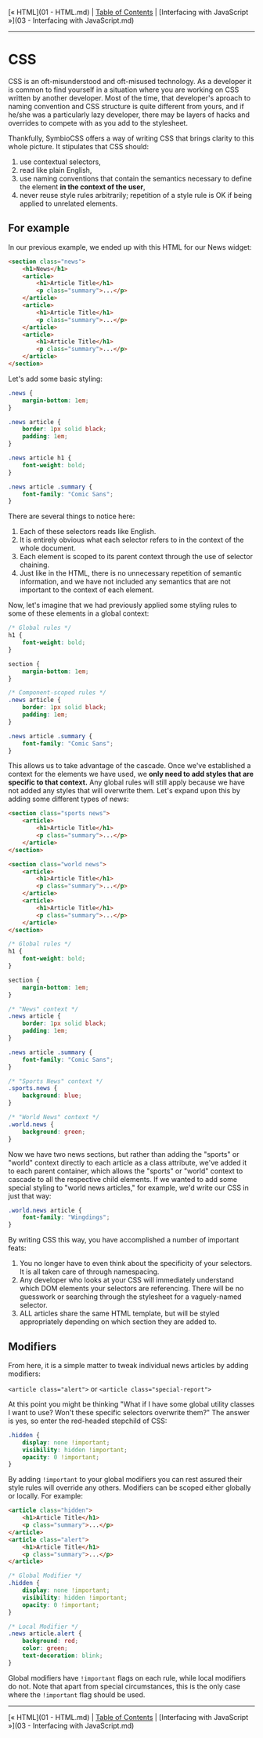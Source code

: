 [&laquo; HTML](01 - HTML.md) | [Table of Contents](https://github.com/gbdrummer/symbiocss) | [Interfacing with JavaScript &raquo;](03 - Interfacing with JavaScript.md)

---
# CSS

CSS is an oft-misunderstood and oft-misused technology. As a developer it is common to find yourself in a situation where you are working on CSS written by another developer. Most of the time, that developer's aproach to naming convention and CSS structure is quite different from yours, and if he/she was a particularly lazy developer, there may be layers of hacks and overrides to compete with as you add to the stylesheet. 

Thankfully, SymbioCSS offers a way of writing CSS that brings clarity to this whole picture. It stipulates that CSS should:

1. use contextual selectors,
2. read like plain English,
3. use naming conventions that contain the semantics necessary to define the element **in the context of the user**,
4. never reuse style rules arbitrarily; repetition of a style rule is OK if being applied to unrelated elements.

## For example

In our previous example, we ended up with this HTML for our News widget:

```HTML
<section class="news">
	<h1>News</h1>
	<article>
		<h1>Article Title</h1>
		<p class="summary">...</p>
	</article>
	<article>
		<h1>Article Title</h1>
		<p class="summary">...</p>
	</article>
	<article>
		<h1>Article Title</h1>
		<p class="summary">...</p>
    </article>
</section>
```

Let's add some basic styling:

```CSS
.news {
	margin-bottom: 1em;
}

.news article {
	border: 1px solid black;
	padding: 1em;
}

.news article h1 {
	font-weight: bold;
}

.news article .summary {
	font-family: "Comic Sans";
}
```

There are several things to notice here:

1. Each of these selectors reads like English. 
2. It is entirely obvious what each selector refers to in the context of the whole document.
3. Each element is scoped to its parent context through the use of selector chaining.
4. Just like in the HTML, there is no unnecessary repetition of semantic information, and we have not included any semantics that are not important to the context of each element.

Now, let's imagine that we had previously applied some styling rules to some of these elements in a global context:

```CSS
/* Global rules */
h1 {
	font-weight: bold;
}

section {
	margin-bottom: 1em;
}

/* Component-scoped rules */
.news article {
	border: 1px solid black;
	padding: 1em;
}

.news article .summary {
	font-family: "Comic Sans";
}
```

This allows us to take advantage of the cascade. Once we've established a context for the elements we have used, we **only need to add styles that are specific to that context.** Any global rules will still apply because we have not added any styles that will overwrite them. Let's expand upon this by adding some different types of news:

```HTML
<section class="sports news">
	<article>
		<h1>Article Title</h1>
		<p class="summary">...</p>
	</article>
</section>

<section class="world news">
	<article>
		<h1>Article Title</h1>
		<p class="summary">...</p>
	</article>
	<article>
		<h1>Article Title</h1>
		<p class="summary">...</p>
    </article>
</section>
```
```CSS
/* Global rules */
h1 {
	font-weight: bold;
}

section {
	margin-bottom: 1em;
}

/* "News" context */
.news article {
	border: 1px solid black;
    padding: 1em;
}

.news article .summary {
	font-family: "Comic Sans";
}

/* "Sports News" context */
.sports.news {
	background: blue;
}

/* "World News" context */
.world.news {
	background: green;
}
```

Now we have two news sections, but rather than adding the "sports" or "world" context directly to each article as a class attribute, we've added it to each parent container, which allows the "sports" or "world" context to cascade to all the respective child elements. If we wanted to add some special styling to "world news articles," for example, we'd write our CSS in just that way:

```CSS
.world.news article {
	font-family: "Wingdings";
}
```

By writing CSS this way, you have accomplished a number of important feats:

1. You no longer have to even think about the specificity of your selectors. It is all taken care of through namespacing.
2. Any developer who looks at your CSS will immediately understand which DOM elements your selectors are referencing. There will be no guesswork or searching through the stylesheet for a vaguely-named selector.
3. ALL articles share the same HTML template, but will be styled appropriately depending on which section they are added to.

## Modifiers

From here, it is a simple matter to tweak individual news articles by adding modifiers: 

`<article class="alert">` or `<article class="special-report">`

At this point you might be thinking "What if I have some global utility classes I want to use? Won't these specific selectors overwrite them?" The answer is yes, so enter the red-headed stepchild of CSS:

```CSS
.hidden {
	display: none !important;
	visibility: hidden !important;
	opacity: 0 !important;
}
```

By adding `!important` to your global modifiers you can rest assured their style rules will override any others. Modifiers can be scoped either globally or locally. For example:

```HTML
<article class="hidden">
	<h1>Article Title</h1>
	<p class="summary">...</p>
</article>
<article class="alert">
	<h1>Article Title</h1>
	<p class="summary">...</p>
</article>
```
```CSS
/* Global Modifier */
.hidden {
	display: none !important;
	visibility: hidden !important;
	opacity: 0 !important;
}

/* Local Modifier */
.news article.alert {
	background: red;
	color: green;
	text-decoration: blink;
}
```
Global modifiers have `!important` flags on each rule, while local modifiers do not. Note that apart from special circumstances, this is the only case where the `!important` flag should be used.

---
[&laquo; HTML](01 - HTML.md) | [Table of Contents](https://github.com/gbdrummer/symbiocss) | [Interfacing with JavaScript &raquo;](03 - Interfacing with JavaScript.md)

